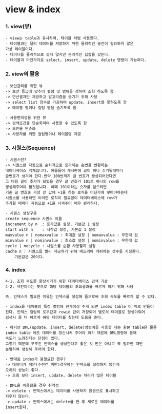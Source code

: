 # view & index

### 1. view(뷰)

    - view는 table과 유사하며, 테이블 처럼 사용한다.
    - 테이블과는 달리 데이터를 저장하기 위한 물리적인 공간이 필요하지 않은
    가상 테이블이다.
    - 데이터를 물리적으로 갖지 않지만 논리적인 집합을 갖는다.
    - 테이블과 마찬가지로 select, insert, update, delete 명령이 가능하다.

### 2. view의 활용

    - 보안관리를 위한 뷰
    -> 보안 등급에 맞추어 컬럼 및 범위를 정하여 조회 하도록 함
    -> 연산결과만 제공하고 알고리즘을 숨기기 위해 사용
    -> select list 함수로 가공하여 update, insert를 못하도록 함
    -> 테이블 명이나 컬럼 명을 숨기도록 함

    - 사용편의성을 위한 뷰
    -> 검색조건을 단순화하여 사용할 수 있도록 함
    -> 조인을 단순화
    -> 사용자를 위한 컬럼명이나 테이블명 제공

### 3. 시퀀스(Sequence)

    - 시퀀스란?
    -> 시퀀스란 자동으로 순차적으로 증가하는 순번을 반환하는 
    데이터베이스 객체입니다. 예를들어 게시판에 글이 하나 추가될때마다
    글번호가 생겨야 한다.만약 100번까지 글 번호가 생성되어있다면
    그 다음 글이 추가가 되었을 경우 글 번호가 101로 하나의 row를
    생성해주어야 할것입니다. 이때 101이라는 숫자를 얻으려면 
    기존 글 번호중 가장 큰 값에 +1을 하는 로직을 어딘가에 넣어야하는데
    시퀀스를 사용하면 이러한 로직이 필요없이 데이터베이스에 row가
    추가될 때마다 자동으로 +1을 시켜주어 매우 편리하다.

    - 시퀀스 생성구문
    create sequence 시퀀스 이름
    increment by n	: 증가값을 설정, 기본값 1 설정
    start with n	: 시작값 설정, 기본값 1 설정
    maxvalue n | nomaxvalue : 최대값 설정 | nomaxvalue : 무한대 값
    minvalue n | nominvalue : 최소값 설정 | nominvalue : 무한대 값
    cycle | nocycle : 시퀀스를 순환 사용할지 설정
    cache n : 시퀀스를 빨리 제공하기 위해 메모리에 캐쉬하는 갯수를 지정한다.
        기본값은 20이다.
	
### 4. index

    4-1. 조회 속도를 향상시키기 위한 데이터베이스 검색 기술
    4-2. 색인이라는 뜻으로 해당 테이블의 조회결과를 빠르게 하기 위해 사용

    즉, 인덱스가 필요한 이유는 인덱스를 생성해 줌으로써 조회 속도를 빠르게 할 수 있다.

    - index를 테이블의 특정 컬럼에 한개이상 주게 되면 index table 이 따로 만들어
    진다. 인덱스 컬럼의 로우값과 rowid 값이 저장되어 별도의 테이블로 형성이되어
    검색시 좀 더 빠르게 해당 데이터를 찾는데 도움을 준다.

    - 하지만 DML(update, insert, delete)명령어를 사용할 때는 원본 table은 물론
    index table 에도 데이터를 갱신시켜 주어야 하기 때문에 DML명령어 쓸때
    속도가 느려진다는 단점이 있다.
    그렇기 때문에 무조건 인덱스를 생성한다고 좋은 것 만은 아니고 꼭 필요한 때만
    분별하여 생성해 주어야 한다.

    - 반대로 index가 불필요한 경우?
    -> 데이터가 적은(수천건 미만)경우에는 인덱스를 설정하지 않는게
    오히려 성능이 좋다.
    -> 조회 보다 insert, update, delete 처리가 많은 테이블

    - DML을 이용했을 경우 취약점
    -> delete : 인덱스에서는 데이터를 사용하지 않음으로 표시하고
    지우지 않는다.
    -> update : 인덱스에서는 delete를 한 후 새로운 데이터를
    insert한다.